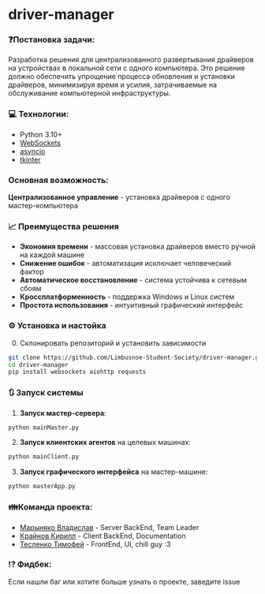# driver-manager

### ❓Постановка задачи:
Разработка решения для централизованного развертывания драйверов на устройствах в локальной сети с одного компьютера. 
Это решение должно обеспечить упрощение процесса обновления и установки драйверов, минимизируя время и усилия, затрачиваемые на обслуживание компьютерной инфраструктуры.

### 💻 Технологии:
- Python 3.10+
- [WebSockets](https://websockets.readthedocs.io/en/stable/)
- [asyncio](https://docs.python.org/3/library/asyncio.html)
- [tkinter](https://docs.python.org/3/library/tkinter.html)

### Основная возможность: 
**Централизованное управление** - установка драйверов с одного мастер-компьютера

### 📈 Преимущества решения

- **Экономия времени** - массовая установка драйверов вместо ручной на каждой машине
- **Снижение ошибок** - автоматизация исключает человеческий фактор
- **Автоматическое восстановление** - система устойчива к сетевым сбоям
- **Кроссплатформенность** - поддержка Windows и Linux систем
- **Простота использования** - интуитивный графический интерфейс


### ⚙️ Установка и настойка

0. Склонировать репозиторий и установить зависимости
```bash
git clone https://github.com/Limbusnoe-Student-Society/driver-manager.git
cd driver-manager
pip install websockets aiohttp requests
```

### 🔃 Запуск системы

1. **Запуск мастер-сервера**:
```bash
python mainMaster.py
```

2. **Запуск клиентских агентов** на целевых машинах:
```bash
python mainClient.py
```

3. **Запуск графического интерфейса** на мастер-машине:
```bash
python masterApp.py
```


### 👪Команда проекта:
- [Марыняко Владислав](https://github.com/Kitoglav) - Server BackEnd, Team Leader
- [Крайнов Кирилл](https://github.com/chocom1nt) - Client BackEnd, Documentation
- [Тесленко Тимофей](https://github.com/Fabusovskiy) - FrontEnd, UI, chill guy :3


### ⁉️ Фидбек:
Если нашли баг или хотите больше узнать о проекте, заведите issue

